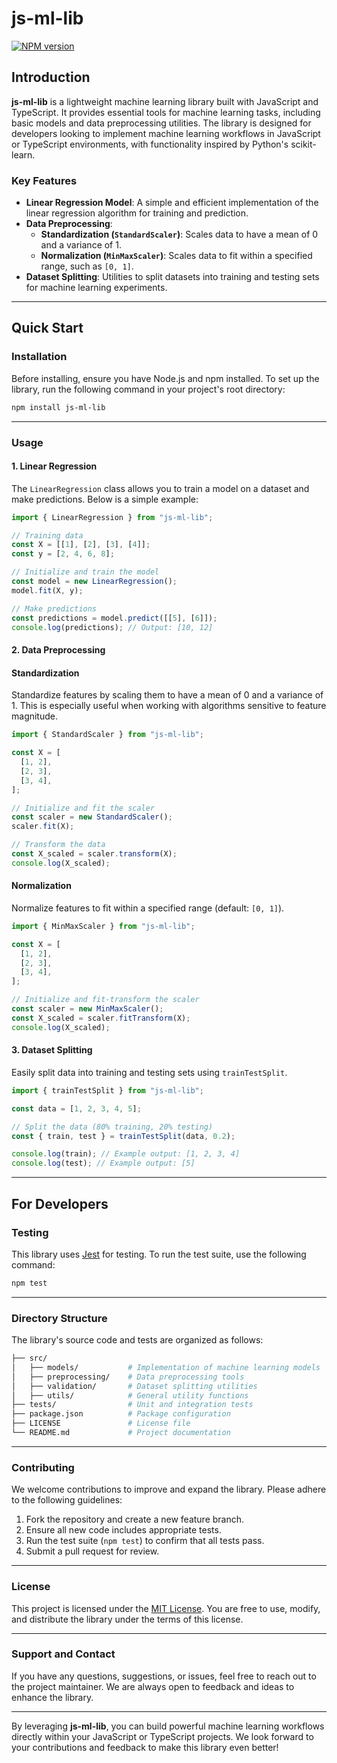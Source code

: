 # js-ml-lib

[![NPM version][npm-image]][npm-url]

[npm-image]: https://img.shields.io/npm/v/js-ml-lib.svg?style=flat-square
[npm-url]: https://www.npmjs.com/package/js-ml-lib

## Introduction

**js-ml-lib** is a lightweight machine learning library built with JavaScript and TypeScript. It provides essential tools for machine learning tasks, including basic models and data preprocessing utilities. The library is designed for developers looking to implement machine learning workflows in JavaScript or TypeScript environments, with functionality inspired by Python's scikit-learn.

### Key Features

- **Linear Regression Model**: A simple and efficient implementation of the linear regression algorithm for training and prediction.
- **Data Preprocessing**:
  - **Standardization (`StandardScaler`)**: Scales data to have a mean of 0 and a variance of 1.
  - **Normalization (`MinMaxScaler`)**: Scales data to fit within a specified range, such as `[0, 1]`.
- **Dataset Splitting**: Utilities to split datasets into training and testing sets for machine learning experiments.

---

## Quick Start

### Installation

Before installing, ensure you have Node.js and npm installed. To set up the library, run the following command in your project's root directory:

```bash
npm install js-ml-lib
```

---

### Usage

#### 1. Linear Regression

The `LinearRegression` class allows you to train a model on a dataset and make predictions. Below is a simple example:

```typescript
import { LinearRegression } from "js-ml-lib";

// Training data
const X = [[1], [2], [3], [4]];
const y = [2, 4, 6, 8];

// Initialize and train the model
const model = new LinearRegression();
model.fit(X, y);

// Make predictions
const predictions = model.predict([[5], [6]]);
console.log(predictions); // Output: [10, 12]
```

#### 2. Data Preprocessing

#### **Standardization**

Standardize features by scaling them to have a mean of 0 and a variance of 1. This is especially useful when working with algorithms sensitive to feature magnitude.

```typescript
import { StandardScaler } from "js-ml-lib";

const X = [
  [1, 2],
  [2, 3],
  [3, 4],
];

// Initialize and fit the scaler
const scaler = new StandardScaler();
scaler.fit(X);

// Transform the data
const X_scaled = scaler.transform(X);
console.log(X_scaled);
```

#### **Normalization**

Normalize features to fit within a specified range (default: `[0, 1]`).

```typescript
import { MinMaxScaler } from "js-ml-lib";

const X = [
  [1, 2],
  [2, 3],
  [3, 4],
];

// Initialize and fit-transform the scaler
const scaler = new MinMaxScaler();
const X_scaled = scaler.fitTransform(X);
console.log(X_scaled);
```

#### 3. Dataset Splitting

Easily split data into training and testing sets using `trainTestSplit`.

```typescript
import { trainTestSplit } from "js-ml-lib";

const data = [1, 2, 3, 4, 5];

// Split the data (80% training, 20% testing)
const { train, test } = trainTestSplit(data, 0.2);

console.log(train); // Example output: [1, 2, 3, 4]
console.log(test); // Example output: [5]
```

---

## For Developers

### Testing

This library uses [Jest](https://jestjs.io/) for testing. To run the test suite, use the following command:

```bash
npm test
```

---

### Directory Structure

The library's source code and tests are organized as follows:

```bash
├── src/
│   ├── models/           # Implementation of machine learning models
│   ├── preprocessing/    # Data preprocessing tools
│   ├── validation/       # Dataset splitting utilities
│   ├── utils/            # General utility functions
├── tests/                # Unit and integration tests
├── package.json          # Package configuration
├── LICENSE               # License file
└── README.md             # Project documentation
```

---

### Contributing

We welcome contributions to improve and expand the library. Please adhere to the following guidelines:

1. Fork the repository and create a new feature branch.
2. Ensure all new code includes appropriate tests.
3. Run the test suite (`npm test`) to confirm that all tests pass.
4. Submit a pull request for review.

---

### License

This project is licensed under the [MIT License](./LICENSE). You are free to use, modify, and distribute the library under the terms of this license.

---

### Support and Contact

If you have any questions, suggestions, or issues, feel free to reach out to the project maintainer. We are always open to feedback and ideas to enhance the library.

---

By leveraging **js-ml-lib**, you can build powerful machine learning workflows directly within your JavaScript or TypeScript projects. We look forward to your contributions and feedback to make this library even better!
